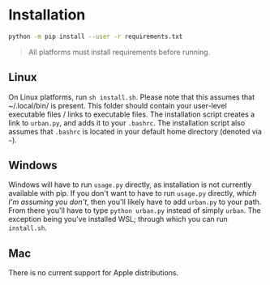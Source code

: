 # Installation

```sh
python -m pip install --user -r requirements.txt
```
> All platforms must install requirements before running.

## Linux

On Linux platforms, run `sh install.sh`.
Please note that this assumes that ~/.local/bin/ is present. This folder should contain your user-level executable files / links to executable files.
The installation script creates a link to `urban.py`, and adds it to your `.bashrc`. The installation script also assumes that `.bashrc` is located in 
your default home directory (denoted via `~`). 

## Windows
Windows will have to run `usage.py` directly, as installation is not currently available with pip.
If you don't want to have to run `usage.py` directly, _which I'm assuming you don't_, then you'll likely have to add `urban.py` to your path.
From there you'll have to type `python urban.py` instead of simply `urban`. The exception being you've installed WSL; through which you can run `install.sh`.

## Mac
There is no current support for Apple distributions.
